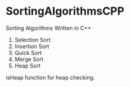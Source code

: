 # SortingAlgorithmsCPP
Sorting Algorithms Written in C++

1) Selection Sort
2) Insertion Sort
3) Quick Sort
4) Merge Sort
5) Heap Sort

isHeap function for heap checking.
